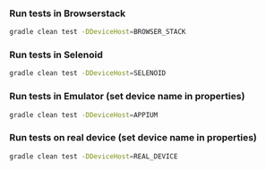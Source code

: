 ### Run tests in Browserstack
```bash
gradle clean test -DDeviceHost=BROWSER_STACK
```
### Run tests in Selenoid
```bash
gradle clean test -DDeviceHost=SELENOID
```
### Run tests in Emulator (set device name in properties)
```bash
gradle clean test -DDeviceHost=APPIUM
```
### Run tests on real device (set device name in properties)
```bash
gradle clean test -DDeviceHost=REAL_DEVICE
```